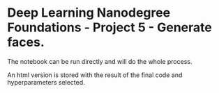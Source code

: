 # Deep Learning Nanodegree Foundations - Project 5 - Generate faces.

The notebook can be run directly and will do the whole process.

An html version is stored with the result of the final code and hyperparameters selected.
